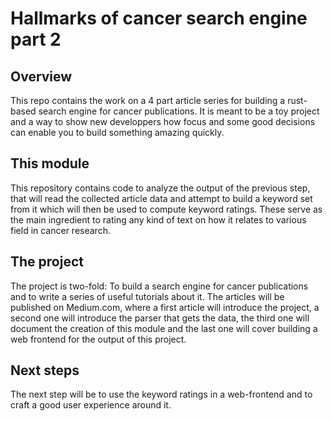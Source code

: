 # Hallmarks of cancer search engine part 2

## Overview

This repo contains the work on a 4 part article series for building a rust-based search engine for cancer publications. It is meant to be a toy project and a way to show new developpers how focus and some good decisions can enable you to build something amazing quickly.

## This module

This repository contains code to analyze the output of the previous step, that will read the collected article data and attempt to build a keyword set from it which will then be used to compute keyword ratings. These serve as the main ingredient to rating any kind of text on how it relates to various field in cancer research.

## The project

The project is two-fold: To build a search engine for cancer publications and to write a series of useful tutorials about it.
The articles will be published on Medium.com, where a first article will introduce the project, a second one will introduce the parser that gets the data, the third one will document the creation of this module and the last one will cover building a web frontend for the output of this project.

## Next steps

The next step will be to use the keyword ratings in a web-frontend and to craft a good user experience around it.


